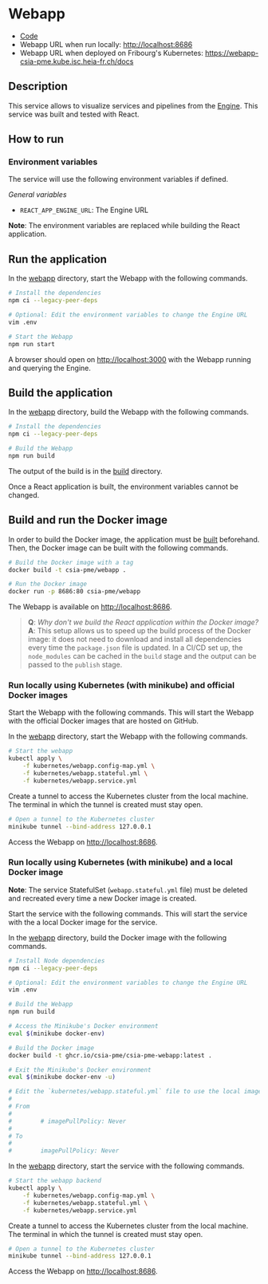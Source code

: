 # Webapp

- [Code](../../webapp)
- Webapp URL when run locally: <http://localhost:8686>
- Webapp URL when deployed on Fribourg's Kubernetes: <https://webapp-csia-pme.kube.isc.heia-fr.ch/docs>

## Description

This service allows to visualize services and pipelines from the [Engine](../engine/readme.md). This service was built and tested with React.

## How to run

### Environment variables

The service will use the following environment variables if defined.

*General variables*

- `REACT_APP_ENGINE_URL`: The Engine URL

**Note**: The environment variables are replaced while building the React application.

## Run the application

In the [webapp](../../webapp) directory, start the Webapp with the following commands.

```sh
# Install the dependencies
npm ci --legacy-peer-deps

# Optional: Edit the environment variables to change the Engine URL
vim .env

# Start the Webapp
npm run start
```

A browser should open on <http://localhost:3000> with the Webapp running and querying the Engine.

## Build the application

In the [webapp](../../webapp) directory, build the Webapp with the following commands.

```sh
# Install the dependencies
npm ci --legacy-peer-deps

# Build the Webapp
npm run build
```

The output of the build is in the [build](../../webapp/build) directory.

Once a React application is built, the environment variables cannot be changed.

## Build and run the Docker image

In order to build the Docker image, the application must be [built](#build-the-application) beforehand. Then, the Docker image can be built with the following commands.

```sh
# Build the Docker image with a tag
docker build -t csia-pme/webapp .

# Run the Docker image
docker run -p 8686:80 csia-pme/webapp
```

The Webapp is available on <http://localhost:8686>.

> **Q**: _Why don't we build the React application within the Docker image?_\
> **A**: This setup allows us to speed up the build process of the Docker image: it does not need to download and install all dependencies every time the `package.json` file is updated. In a CI/CD set up, the `node_modules` can be cached in the `build` stage and the output can be passed to the `publish` stage.

### Run locally using Kubernetes (with minikube) and official Docker images

Start the Webapp with the following commands. This will start the Webapp with the official Docker images that are hosted on GitHub.

In the [webapp](../../webapp) directory, start the Webapp with the following commands.

```sh
# Start the webapp
kubectl apply \
    -f kubernetes/webapp.config-map.yml \
    -f kubernetes/webapp.stateful.yml \
    -f kubernetes/webapp.service.yml
```

Create a tunnel to access the Kubernetes cluster from the local machine. The terminal in which the tunnel is created must stay open.

```sh
# Open a tunnel to the Kubernetes cluster
minikube tunnel --bind-address 127.0.0.1
```

Access the Webapp on <http://localhost:8686>.

### Run locally using Kubernetes (with minikube) and a local Docker image

**Note**: The service StatefulSet (`webapp.stateful.yml` file) must be deleted and recreated every time a new Docker image is created.

Start the service with the following commands. This will start the service with the a local Docker image for the service.

In the [webapp](../../services/webapp) directory, build the Docker image with the following commands.

```sh
# Install Node dependencies
npm ci --legacy-peer-deps

# Optional: Edit the environment variables to change the Engine URL
vim .env

# Build the Webapp
npm run build

# Access the Minikube's Docker environment
eval $(minikube docker-env)

# Build the Docker image
docker build -t ghcr.io/csia-pme/csia-pme-webapp:latest .

# Exit the Minikube's Docker environment
eval $(minikube docker-env -u)

# Edit the `kubernetes/webapp.stateful.yml` file to use the local image by uncommented the line `imagePullPolicy`
#
# From
#
#        # imagePullPolicy: Never
#
# To
#
#        imagePullPolicy: Never
```

In the [webapp](../../services/webapp) directory, start the service with the following commands.

```sh
# Start the webapp backend
kubectl apply \
    -f kubernetes/webapp.config-map.yml \
    -f kubernetes/webapp.stateful.yml \
    -f kubernetes/webapp.service.yml
```

Create a tunnel to access the Kubernetes cluster from the local machine. The terminal in which the tunnel is created must stay open.

```sh
# Open a tunnel to the Kubernetes cluster
minikube tunnel --bind-address 127.0.0.1
```

Access the Webapp on <http://localhost:8686>.
